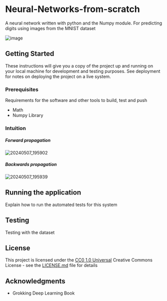   
# Neural-Networks-from-scratch

A neural network written with python and the Numpy module. For predicting digits using images from the MNIST dataset

![image](https://github.com/user-attachments/assets/85b7785f-6e8d-4b10-a95d-97b6bf5888ba)

 
## Getting Started

These instructions will give you a copy of the project up and running on
your local machine for development and testing purposes. See deployment
for notes on deploying the project on a live system.
 
### Prerequisites

Requirements for the software and other tools to build, test and push 
- Math
- Numpy Library
 
### Intuition

##### Forward propagation
![20240507_195902](https://github.com/ikeasamoahansah/Neural-Networks-from-scratch/assets/66312028/a72cabb0-3f1d-403a-9131-19cfb9c79ce4)

##### Backwards propagation
![20240507_195939](https://github.com/ikeasamoahansah/Neural-Networks-from-scratch/assets/66312028/65ff9f87-f371-4f54-8684-8e5a8559571e)

 
## Running the application

Explain how to run the automated tests for this system

## Testing

Testing with the dataset
 
 
## License

This project is licensed under the [CC0 1.0 Universal](LICENSE.md)
Creative Commons License - see the [LICENSE.md](LICENSE.md) file for
details
 
## Acknowledgments

- Grokking Deep Learning Book
